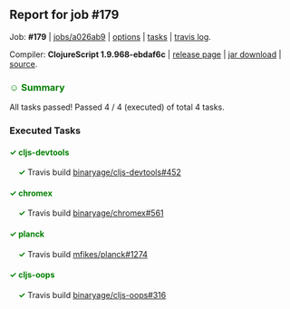 ## Report for job #179

Job: **#179** | [jobs/a026ab9](https://github.com/cljs-oss/canary/commit/a026ab99f8199f817ee230360ea6ee614bdaee6a) | [options](options.edn) | [tasks](tasks.edn) | [travis log](https://travis-ci.org/cljs-oss/canary/builds/317944355).

Compiler: **ClojureScript 1.9.968-ebdaf6c** | [release page](https://github.com/cljs-oss/canary/releases/tag/r1.9.968-ebdaf6c) | [jar download](https://github.com/cljs-oss/canary/releases/download/r1.9.968-ebdaf6c/clojurescript-1.9.968-ebdaf6c.jar) | [source](https://github.com/clojure/clojurescript/commit/ebdaf6c06c1112a67ba5a12498801c6d858e5a0a).

### <b style='color:green'>☺ Summary</b>

All tasks passed! Passed 4 / 4 (executed) of total 4 tasks.

### Executed Tasks

#### <b style='color:green'>&#x2713; cljs-devtools</b>
&nbsp;&nbsp;&nbsp;&nbsp;<b style='color:green'>&#x2713;</b> Travis build [binaryage/cljs-devtools#452](https://travis-ci.org/binaryage/cljs-devtools/builds/317945072)<br>

#### <b style='color:green'>&#x2713; chromex</b>
&nbsp;&nbsp;&nbsp;&nbsp;<b style='color:green'>&#x2713;</b> Travis build [binaryage/chromex#561](https://travis-ci.org/binaryage/chromex/builds/317945065)<br>

#### <b style='color:green'>&#x2713; planck</b>
&nbsp;&nbsp;&nbsp;&nbsp;<b style='color:green'>&#x2713;</b> Travis build [mfikes/planck#1274](https://travis-ci.org/mfikes/planck/builds/317945076)<br>

#### <b style='color:green'>&#x2713; cljs-oops</b>
&nbsp;&nbsp;&nbsp;&nbsp;<b style='color:green'>&#x2713;</b> Travis build [binaryage/cljs-oops#316](https://travis-ci.org/binaryage/cljs-oops/builds/317945070)<br>